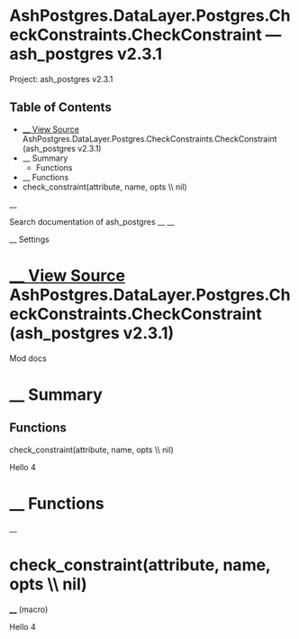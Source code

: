 # AshPostgres.DataLayer.Postgres.CheckConstraints.CheckConstraint — ash_postgres v2.3.1

Project: ash_postgres v2.3.1

## Table of Contents

- [ __ View Source ](external_link) AshPostgres.DataLayer.Postgres.CheckConstraints.CheckConstraint (ash_postgres v2.3.1)
- __ Summary
  - Functions
- __ Functions
- check_constraint(attribute, name, opts \\\ nil)

__

Search documentation of ash_postgres __ __

__ Settings

#  [ __ View Source ](external_link) AshPostgres.DataLayer.Postgres.CheckConstraints.CheckConstraint (ash_postgres v2.3.1)

Mod docs

#  __ Summary

##  Functions

check_constraint(attribute, name, opts \\\ nil)

Hello 4

#  __ Functions

__

# check_constraint(attribute, name, opts \\\ nil)

[ __](external_link) (macro)

Hello 4
